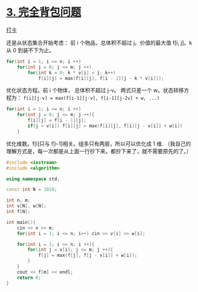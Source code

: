 # [3. 完全背包问题](https://www.acwing.com/problem/content/3/)

[打卡](https://www.acwing.com/activity/content/problem/content/998/1/)

还是从状态集合开始考虑：
前 i 个物品，总体积不超过 j。价值的最大值 f[i, j]。k 从 0 到装不下为止。

```c++
for(int i = 1; i <= n; i ++)
    for(int j = 0; j <= m; j ++)
        for(int k = 0; k * v[i] < j; k++)
            f[i][j] = max(f[i][j], f[i - 1][j - k * v[i]]);
```

优化状态方程。前 i 个物体， 总体积不超过 j-v。
两式只差一个 w。状态转移方程为：
`f[i][j-v] = max(f[i-1][j-v], f[i-1][j-2v] + w, ...)`

```c++
for(int i = 1; i <= n; i ++)
    for(int j = 0; j <= m; j ++){
        f[i][j] = f[i - 1][j];
        if(j > v[i]) f[i][j] = max(f[i][j], f[i][j - v[i]] + w[i])
    }
```

优化维数。f[i]只与 f[i-1]相关。组多只有两层，所以可以优化成 1 维.
（我自己的理解方式是，每一次都是从上面一行抄下来。都抄下来了，就不需要原先的了。）

```c++
#include <iostream>
#include <algorithm>

using namespace std;

const int N = 1010;

int n, m;
int v[N], w[N];
int f[N];

int main(){
    cin >> n >> m;
    for(int i = 1; i <= n; i++) cin >> v[i] >> w[i];

    for(int i = 1; i <= n; i ++){
        for(int j = v[i]; j <= m; j ++){
            f[j] = max(f[j], f[j - v[i]] + w[i]);
        }
    }
    cout << f[m] << endl;
    return 0;
}
```

